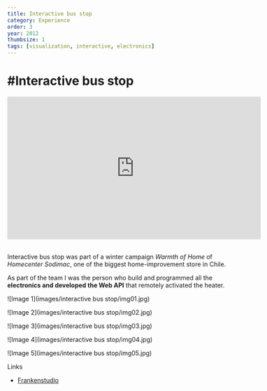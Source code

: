 ```yaml
---
title: Interactive bus stop
category: Experience
order: 3
year: 2012
thumbsize: 1
tags: [visualization, interactive, electronics]
---
```


# #Interactive bus stop

<iframe src="https://player.vimeo.com/video/45535597?title=0&byline=0&portrait=0" width="580" height="326" frameborder="0" webkitallowfullscreen mozallowfullscreen allowfullscreen></iframe>
&nbsp;

Interactive bus stop was part of a winter campaign *Warmth of Home* of *Homecenter Sodimac*, one of the biggest home-improvement store in Chile.

As part of the team I was the person who build and programmed all the **electronics and developed the Web API** that remotely activated the heater.


![Image 1](images/interactive bus stop/img01.jpg)

![Image 2](images/interactive bus stop/img02.jpg)

![Image 3](images/interactive bus stop/img03.jpg)

![Image 4](images/interactive bus stop/img04.jpg)

![Image 5](images/interactive bus stop/img05.jpg)

Links
- [Frankenstudio](http://www.frankenstudio.cl/)
